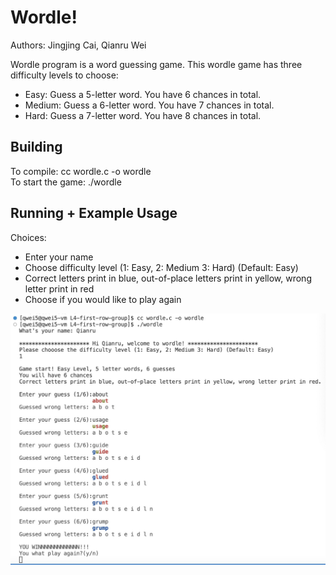 # Wordle!

Authors: Jingjing Cai, Qianru Wei

Wordle program is a word guessing game. This wordle game has three difficulty levels to choose: 
- Easy: Guess a 5-letter word. You have 6 chances in total.  
- Medium: Guess a 6-letter word. You have 7 chances in total.  
- Hard: Guess a 7-letter word. You have 8 chances in total.  

## Building  

To compile: cc wordle.c -o wordle  
To start the game: ./wordle

## Running + Example Usage  

Choices:
- Enter your name
- Choose difficulty level (1: Easy, 2: Medium 3: Hard) (Default: Easy)
- Correct letters print in blue, out-of-place letters print in yellow, wrong letter print in red
- Choose if you would like to play again

![alt text](https://github.com/usf-cs521-sp23/L4-first-row-group/blob/main/Example)